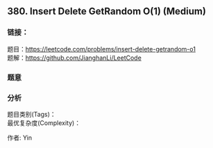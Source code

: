 ## 380. Insert Delete GetRandom O(1) (Medium)

### **链接**：
题目：https://leetcode.com/problems/insert-delete-getrandom-o1  
题解：https://github.com/JianghanLi/LeetCode

### **题意**



### **分析**  
题目类别(Tags)：  
最优复杂度(Complexity)：  



作者: Yin

